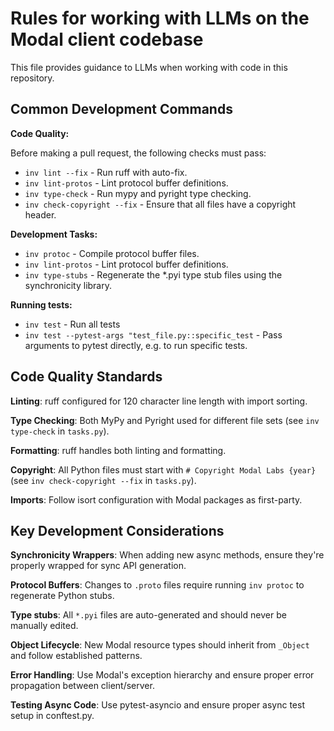 # Rules for working with LLMs on the Modal client codebase

This file provides guidance to LLMs when working with code in this repository.

## Common Development Commands

**Code Quality:**

Before making a pull request, the following checks must pass:

- `inv lint --fix` - Run ruff with auto-fix.
- `inv lint-protos` - Lint protocol buffer definitions.
- `inv type-check` - Run mypy and pyright type checking.
- `inv check-copyright --fix` - Ensure that all files have a copyright header.

**Development Tasks:**

- `inv protoc` - Compile protocol buffer files.
- `inv lint-protos` - Lint protocol buffer definitions.
- `inv type-stubs` - Regenerate the *.pyi type stub files using the synchronicity library.

**Running tests:**
- `inv test` - Run all tests
- `inv test --pytest-args "test_file.py::specific_test` - Pass arguments to pytest directly, e.g. to run specific tests.

## Code Quality Standards

**Linting**: ruff configured for 120 character line length with import sorting.

**Type Checking**: Both MyPy and Pyright used for different file sets (see `inv type-check` in `tasks.py`).

**Formatting**: ruff handles both linting and formatting.

**Copyright**: All Python files must start with `# Copyright Modal Labs {year}` (see `inv check-copyright --fix` in `tasks.py`).

**Imports**: Follow isort configuration with Modal packages as first-party.

## Key Development Considerations

**Synchronicity Wrappers**: When adding new async methods, ensure they're properly wrapped for sync API generation.

**Protocol Buffers**: Changes to `.proto` files require running `inv protoc` to regenerate Python stubs.

**Type stubs**: All `*.pyi` files are auto-generated and should never be manually edited.

**Object Lifecycle**: New Modal resource types should inherit from `_Object` and follow established patterns.

**Error Handling**: Use Modal's exception hierarchy and ensure proper error propagation between client/server.

**Testing Async Code**: Use pytest-asyncio and ensure proper async test setup in conftest.py.

